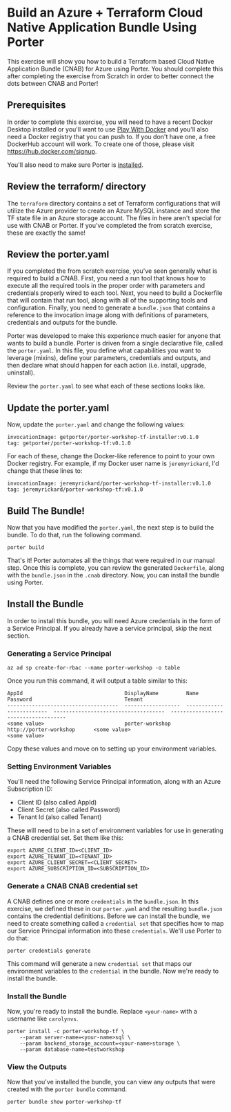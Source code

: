 # Build an Azure + Terraform Cloud Native Application Bundle Using Porter

This exercise will show you how to build a Terraform based Cloud Native Application Bundle (CNAB) for Azure using Porter. You should complete this after completing the exercise from Scratch in order to better connect the dots between CNAB and Porter!

## Prerequisites

In order to complete this exercise, you will need to have a recent Docker Desktop installed or you'll want to use [Play With Docker](https://labs.play-with-docker.com/) and you'll also need a Docker registry that you can push to. If you don't have one, a free DockerHub account will work. To create one of those, please visit https://hub.docker.com/signup.

You'll also need to make sure Porter is [installed](https://porter.sh/install/).

## Review the terraform/ directory

The `terraform` directory contains a set of Terraform configurations that will utilize the Azure provider to create an Azure MySQL instance and store the TF state file in an Azure storage account. The files in here aren't special for use with CNAB or Porter. If you've completed the from scratch exercise, these are exactly the same!

## Review the porter.yaml

If you completed the from scratch exercise, you've seen generally what is required to build a CNAB. First, you need a run tool that knows how to execute all the required tools in the proper order with parameters and credentials properly wired to each tool. Next, you need to build a Dockerfile that will contain that run tool, along with all of the supporting tools and configuration. Finally, you need to generate a `bundle.json` that contains a reference to the invocation image along with definitions of parameters, credentials and outputs for the bundle.

Porter was developed to make this experience much easier for anyone that wants to build a bundle. Porter is driven from a single declarative file, called the `porter.yaml`. In this file, you define what capabilities you want to leverage (mixins), define your parameters, credentials and outputs, and then declare what should happen for each action (i.e. install, upgrade, uninstall).

Review the `porter.yaml` to see what each of these sections looks like.

## Update the porter.yaml

Now, update the `porter.yaml` and change the following values:

```
invocationImage: getporter/porter-workshop-tf-installer:v0.1.0
tag: getporter/porter-workshop-tf:v0.1.0
```

For each of these, change the Docker-like reference to point to your own Docker registry. For example, if my Docker user name is `jeremyrickard`, I'd change that these lines to:

```
invocationImage: jeremyrickard/porter-workshop-tf-installer:v0.1.0
tag: jeremyrickard/porter-workshop-tf:v0.1.0
```

## Build The Bundle!

Now that you have modified the `porter.yaml`, the next step is to build the bundle. To do that, run the following command.

```
porter build
```

That's it! Porter automates all the things that were required in our manual step. Once this is complete, you can review the generated `Dockerfile`, along with the `bundle.json` in the `.cnab` directory. Now, you can install the bundle using Porter.

## Install the Bundle

In order to install this bundle, you will need Azure credentials in the form of a Service Principal. If you already have a service principal, skip the next section.

### Generating a Service Principal

```
az ad sp create-for-rbac --name porter-workshop -o table
```

Once you run this command, it will output a table similar to this:

```
AppId                                 DisplayName         Name                       Password                              Tenant
------------------------------------  ------------------  -------------------------  ------------------------------------  ------------------------------------
<some value>                          porter-workshop     http://porter-workshop      <some value>                            <some value>
```

Copy these values and move on to setting up your environment variables.

### Setting Environment Variables

You'll need the following Service Principal information, along with an Azure Subscription ID:

* Client ID (also called AppId)
* Client Secret (also called Password)
* Tenant Id (also called Tenant)

These will need to be in a set of environment variables for use in generating a CNAB credential set. Set them like this:

```
export AZURE_CLIENT_ID=<CLIENT_ID>
export AZURE_TENANT_ID=<TENANT_ID>
export AZURE_CLIENT_SECRET=<CLIENT_SECRET>
export AZURE_SUBSCRIPTION_ID=<SUBSCRIPTION_ID>
```

### Generate a CNAB CNAB credential set

A CNAB defines one or more `credentials` in the `bundle.json`. In this exercise, we defined these in our `porter.yaml` and the resulting `bundle.json` contains the credential definitions. Before we can install the bundle, we need to create something called a `credential set` that specifies how to map our Service Principal information into these `credentials`. We'll use Porter to do that:

```
porter credentials generate
```

This command will generate a new `credential set` that maps our environment variables to the `credential` in the bundle. Now we're ready to install the bundle.

### Install the Bundle

Now, you're ready to install the bundle. Replace `<your-name>` with a username like `carolynvs`.

```
porter install -c porter-workshop-tf \
    --param server-name=<your-name>sql \
    --param backend_storage_account=<your-name>storage \
    --param database-name=testworkshop
```

### View the Outputs

Now that you've installed the bundle, you can view any outputs that were created with the `porter bundle` command.

```
porter bundle show porter-workshop-tf
```
